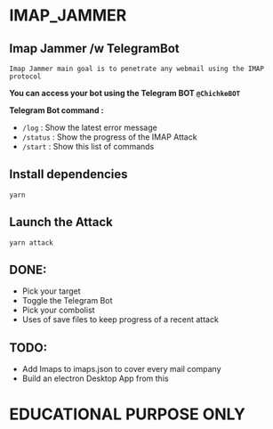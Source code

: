 # IMAP_JAMMER
## Imap Jammer /w TelegramBot
```
Imap Jammer main goal is to penetrate any webmail using the IMAP protocol
```



__You can access your bot using the Telegram BOT `@ChichkeBOT`__

**Telegram Bot command :**
- `/log` : Show the latest error message
- `/status` : Show the progress of the IMAP Attack
- `/start` : Show this list of commands
  
## Install dependencies

`yarn`

## Launch the Attack

 `yarn attack`


## DONE:

- Pick your target
- Toggle the Telegram Bot
- Pick your combolist
- Uses of save files to keep progress of a recent attack

## TODO:
- Add Imaps to imaps.json to cover every mail company
- Build an electron Desktop App from this



# EDUCATIONAL PURPOSE ONLY 
